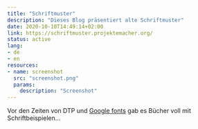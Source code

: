 ```yaml
---
title: "Schriftmuster"
description: "Dieses Blog präsentiert alte Schriftmuster"
date: 2020-10-10T14:49:14+02:00
link: https://schriftmuster.projektemacher.org/
status: active
lang:
- de
- en
resources:
- name: screenshot
  src: "screenshot.png"
  params:
    description: "Screenshot"
---
```


Vor den Zeiten von DTP und [Google fonts](https://fonts.google.com/) gab es Bücher voll mit Schriftbeispielen...

